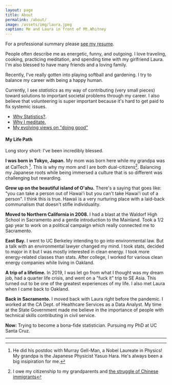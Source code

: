 ```yaml
---
layout: page
title: About
permalink: /about/
image: /assets/img/laura.jpeg
caption: Me and Laura in front of Mt.Whitney
---
```


For a professional summary please [see my resume](/resume/).

People often describe me as energetic, funny, and outgoing. I love traveling, cooking, practicing meditation, and spending time with my girlfriend Laura.   I'm also blessed to have many friends and a loving family.   

Recently, I've really gotten into playing softball and gardening.  I try to balance my career with being a happy human.

Currently, I see *statistics* as my way of contributing (very small pieces) toward solutions to important societal problems through my career. I also believe that volunteering is super important because it's hard to get paid to fix systemic issues.  

* [Why Statistics?](/2021/06/22/why-stats/).
* [Why I meditate.](/2021/09/01/why-meditate/)
* [My evolving views on "doing good"](/2021/08/31/doing-good/)

#### My Life Path

Long story short: I've been incredibly blessed.

**I was born in Tokyo, Japan.**  My mom was born here while my grandpa was at CalTech [^1]. This is why my mom and I are both dual-citizens[^2]. Balancing my Japanese roots while being immersed a culture that is so different was challenging but rewarding.

**Grew up on the beautiful island of O'ahu.**  There's a saying that goes like: "you can take a person out of Hawai'i but you can't take Hawai'i out of a person".  I think this is true.  Hawaii is a very nurturing place with a laid-back communalism that doesn't stifle individuality.  

**Moved to Northern California in 2008.** I had a blast at the Waldorf High School in Sacramento and a gentle introduction to the Mainland.  Took a 1/2 gap year to work on a political campaign which really connected me to Sacramento.

**East Bay.** I went to UC Berkeley intending to go into environmental law. But a talk with an environmental lawyer changed my mind.
I took stats, decided to major in it but I was mostly interested in clean energy. I took more energy-related classes than stats.   After college, I worked for various clean energy companies while living in Oakland.

**A trip of a lifetime.** In 2019, I was let go from what I thought was my dream job, had a quarter life crisis, and went on a "fuck it" trip to SE Asia. This turned out to be one of the greatest experiences of my life. I also met Laura when I came back to Oakland.

**Back in Sacramento.** I moved back with Laura right before the pandemic. I worked at the CA Dept. of Healthcare Services as a Data Analyst.  My time at the State Government made me believe in the importance of people with technical skills contributing in civil service.

**Now:** Trying to become a bona-fide statistician.  Pursuing my PhD at UC Santa Cruz.

-----

[^1]: He did his postdoc with Murray Gell-Man, a Nobel Laureate in Physics!  My grandpa is the Japanese Physicist Yasuo Hara.  He's always been a big insipiration for me.
[^2]: I owe my citizenship to my grandparents and [the struggle of Chinese immigrants](https://en.wikipedia.org/wiki/United_States_v._Wong_Kim_Ark)

